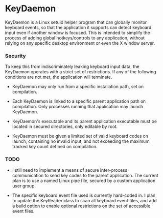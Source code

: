 # KeyDaemon
  KeyDaemon is a Linux setuid helper program that can globally monitor keyboard events, so that the application it supports can detect keyboard input even if another window is focused. This is intended to simplify the process of adding global hotkeys/controls to any application, without relying on any specific desktop environment or even the X window server.

### Security
To keep this from indiscriminately leaking keyboard input data, the KeyDaemon operates with a strict set of restrictions. If any of the following conditions are not met, the application will terminate.

- KeyDaemon may only run from a specific installation path, set on compilation.

- Each KeyDaemon is linked to a specific parent application path on compilation. Only processes running that application may launch KeyDaemon.

- KeyDaemon's executable and its parent application executable must be located in secured directories, only editable by root.

- KeyDaemon must be given a limited set of valid keyboard codes on launch, containing no invalid input, and not exceeding the maximum tracked key count defined on compilation.

### TODO
- I still need to implement a means of secure inter-process communication to send key codes to the parent application. The current plan is to use a named Linux pipe file, secured by a custom application user group.

- The specific keyboard event file used is currently hard-coded in. I plan to update the KeyReader class to scan all keyboard event files, and add a build option to enable optional restrictions on the set of accessible event files.
